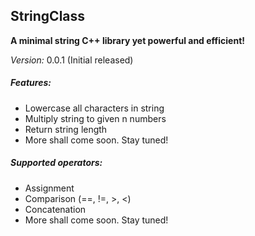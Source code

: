 ## StringClass
 

**A minimal string C++ library yet powerful and efficient!**

_Version:_ 0.0.1 (Initial released)


##### Features:

* Lowercase all characters in string
* Multiply string to given n numbers
* Return string length
* More shall come soon. Stay tuned!

##### Supported operators:

* Assignment
* Comparison (==, !=, >, <)
* Concatenation
* More shall come soon. Stay tuned!
